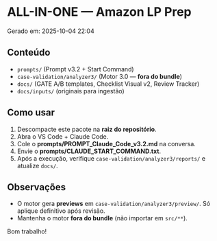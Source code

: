 # ALL-IN-ONE — Amazon LP Prep
Gerado em: 2025-10-04 22:04

## Conteúdo
- `prompts/` (Prompt v3.2 + Start Command)
- `case-validation/analyzer3/` (Motor 3.0 — **fora do bundle**)
- `docs/` (GATE A/B templates, Checklist Visual v2, Review Tracker)
- `docs/inputs/` (originais para ingestão)

## Como usar
1. Descompacte este pacote na **raiz do repositório**.
2. Abra o VS Code + Claude Code.
3. Cole o **prompts/PROMPT_Claude_Code_v3.2.md** na conversa.
4. Envie o **prompts/CLAUDE_START_COMMAND.txt**.
5. Após a execução, verifique `case-validation/analyzer3/reports/` e atualize `docs/`.

## Observações
- O motor gera **previews** em `case-validation/analyzer3/preview/`. Só aplique definitivo após revisão.
- Mantenha o motor **fora do bundle** (não importar em `src/**`).

Bom trabalho!
